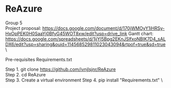 # ReAzure
Group 5  \
Project proposal: https://docs.google.com/document/d/170jWMOyY1iHRSy-HxOpPEK0H0SaaYj0BfyG45WOT8xw/edit?usp=drive_link
Gantt chart: https://docs.google.com/spreadsheets/d/1ijYl5Bpg2EKnJSlfxoNBIK7D4_sALDX6/edit?usp=sharing&ouid=114568529811023043094&rtpof=true&sd=true  \


Pre-requisites
Requirements.txt

Step 1. git clone https://github.com/ivnjlsjnr/ReAzure  \
Step 2. cd ReAzure  \
Step 3. Create a virtual environment
Step 4. pip install "Requirements.txt"  \

